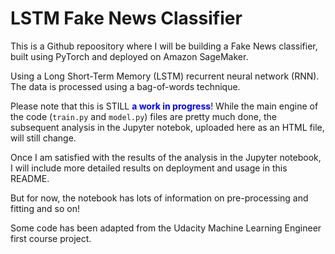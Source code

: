 # LSTM Fake News Classifier
This is a Github repoository where I will be building a Fake News classifier, built using PyTorch and deployed on Amazon SageMaker.

Using a Long Short-Term Memory (LSTM) recurrent neural network (RNN). The data is processed using a bag-of-words technique.

Please note that this is STILL <b><font color = blue>a work in progress</b></font>! 
While the main engine of the code (`train.py` and `model.py`) files are pretty much done, the subsequent analysis in the Jupyter notebok, uploaded here as an HTML file, will still change.

Once I am satisfied with the results of the analysis in the Jupyter notebook, I will include more detailed results on deployment and usage in this README.

But for now, the notebook has lots of information on pre-processing and fitting and so on!



Some code has been adapted from the Udacity Machine Learning Engineer first course project.
